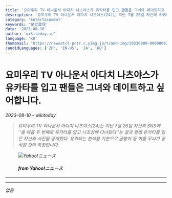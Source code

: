 ```yaml
---
title: '요미우리 TV 아나운서 아다치 나츠야스가 유카타를 입고 팬들은 그녀와 데이트하고 싶어합니다.'
description: '요미우리 TV 아나운서 아다치 나츠야스(24)는 지난 7월 26일 자신의 SNS에 ''올 여름 두 번째로 유카타를 입고 니조성에 다녀왔다''는 글과 함께 유카타를 입은 자신의 사진을 공개했다. 유카타는 흰색을 기본으로 금붕어 등 여름 무늬가 장식된 것이 특징입니다.'
category: 'Entertainment'
keywords: '足立夏保'
date: '2023-08-10'
author: 'wikitoday.io'
language: 'KO'
thumbnail: 'https://newsatcl-pctr.c.yimg.jp/t/amd-img/20230809-00000092-dal-000-9-view.jpg?exp=10800'
candidLanguages: ['ZH', 'EN-US', 'JA', 'KO']
---
```


# 요미우리 TV 아나운서 아다치 나츠야스가 유카타를 입고 팬들은 그녀와 데이트하고 싶어합니다.

<p class="datetime"><em>2023-08-10 - wikitoday<em></p>

<blockquote class="quote-container dark">
  <p class="quote-text dark">
    요미우리 TV 아나운서 아다치 나츠야스(24)는 지난 7월 26일 자신의 SNS에 &#39;&#39;올 여름 두 번째로 유카타를 입고 니조성에 다녀왔다&#39;&#39;는 글과 함께 유카타를 입은 자신의 사진을 공개했다. 유카타는 흰색을 기본으로 금붕어 등 여름 무늬가 장식된 것이 특징입니다.
  </p>
</blockquote>


<figure class=image-container>
    <img src="https://newsatcl-pctr.c.yimg.jp/t/amd-img/20230809-00000092-dal-000-9-view.jpg?exp=10800" alt="Yahoo!ニュース" />
    <figcaption>
        <h4> from Yahoo!ニュース</h4>
    </figcaption>
</figure>


<hr class="article-hr" />


<div class="faq">

</div>


<hr class="article-hr" />

<div class="article-body">
없음
</div>



<div class="article-body">

</div>